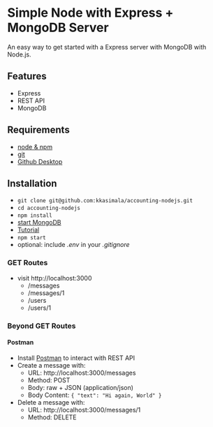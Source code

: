 # Simple Node with Express + MongoDB Server

An easy way to get started with a Express server with MongoDB with Node.js.

## Features

- Express
- REST API
- MongoDB

## Requirements

- [node & npm](https://nodejs.org/en/)
- [git](https://git-scm.com/download/)
- [Github Desktop](https://desktop.github.com/)

## Installation

- `git clone git@github.com:kkasimala/accounting-nodejs.git`
- `cd accounting-nodejs`
- `npm install`
- [start MongoDB](https://www.mongodb.com/try/download/community) 
- [Tutorial](https://medium.com/@LondonAppBrewery/how-to-download-install-mongodb-on-windows-4ee4b3493514)
- `npm start`
- optional: include _.env_ in your _.gitignore_

### GET Routes

- visit http://localhost:3000
  - /messages
  - /messages/1
  - /users
  - /users/1

### Beyond GET Routes

#### Postman

- Install [Postman](https://www.getpostman.com/apps) to interact with REST API
- Create a message with:
  - URL: http://localhost:3000/messages
  - Method: POST
  - Body: raw + JSON (application/json)
  - Body Content: `{ "text": "Hi again, World" }`
- Delete a message with:
  - URL: http://localhost:3000/messages/1
  - Method: DELETE
